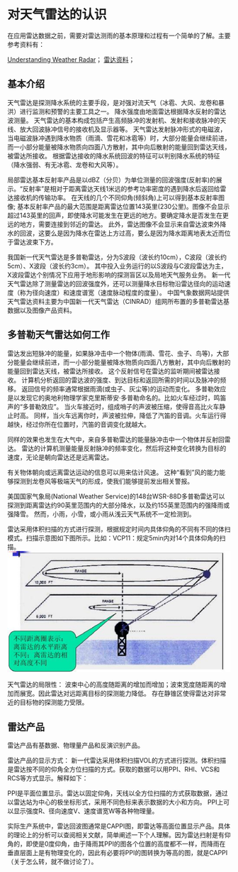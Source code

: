 # 对天气雷达的认识

在应用雷达数据之前，需要对雷达测雨的基本原理和过程有一个简单的了解。主要参考资料有：

[Understanding Weather Radar](https://www.wunderground.com/prepare/understanding-radar)；
[雷达资料](http://data.cma.cn/data/cdcindex/cid/227aa07a9079550a.html)；

## 基本介绍

天气雷达是探测降水系统的主要手段，是对强对流天气（冰雹、大风、龙卷和暴洪）进行监测和预警的主要工具之一。
降水强度由地面雷达根据降水反射的雷达波测量。
天气雷达的基本构成包括产生高频脉冲的发射机、发射和接收脉冲的天线、放大回波脉冲信号的接收机及显示器等。
天气雷达发射脉冲形式的电磁波，当电磁波脉冲遇到降水物质（雨滴、雪花和冰雹等）时，大部分能量会继续前进，而一小部分能量被降水物质向四面八方散射，其中向后散射的能量回到雷达天线，被雷达所接收。
根据雷达接收的降水系统回波的特征可以判别降水系统的特征（降水强弱、有无冰雹、龙卷和大风等）。

局部雷达基本反射率产品是以dBZ（分贝）为单位测量的回波强度(反射率)的展示。“反射率”是相对于距离雷达天线1米远的参考功率密度的遇到降水后返回给雷达接收机的传输功率。
在天线的几个不同仰角(倾斜角)上可以得到基本反射率图像;
基本反射率产品的最大范围是距离雷达位置143英里(230公里)。图像不会显示超过143英里的回声，即使降水可能发生在更远的地方。要确定降水是否发生在更远的地方，需要连接到邻近的雷达。
此外，雷达图像不会显示来自雷达波束外降水的回波，这要么是因为降水在雷达上方过高，要么是因为降水距离地表太近而位于雷达波束下方。

我国新一代天气雷达是多普勒雷达，分为S波段（波长约10cm），C波段（波长约5cm）、X波段（波长约3cm）。
其中投入业务运行的以S波段与C波段雷达为主，X波段雷达个别情况下应用于地形影响的探测盲区以及局地天气服务业务。
新一代天气雷达除了测量雷达的回波强度外，还可以测量降水目标物沿雷达径向的运动速度（称为径向速度）和速度谱宽（速度脉动程度的度量）。
中国气象数据网站提供天气雷达资料主要为中国新一代天气雷达（CINRAD）组网所布置的多普勒雷达基数据以及图像产品资料。

## 多普勒天气雷达如何工作

雷达发出短脉冲的能量，如果脉冲击中一个物体(雨滴、雪花、虫子、鸟等)，大部分能量会继续前进，而一小部分能量被降水物质向四面八方散射，其中向后散射的能量回到雷达天线，被雷达所接收。
这个反射信号在雷达的监听期间被雷达接收。
计算机分析返回的雷达波的强度、到达目标和返回所需的时间以及脉冲的频移。
返回信号的频率通常根据雨滴(或虫子、灰尘等)的运动而变化。
多普勒效应是以发现它的奥地利物理学家克里斯蒂安·多普勒命名的。比如火车经过时，鸣笛声的“多普勒效应”。
当火车接近时，组成哨子的声波被压缩，使得音高比火车静止时高。
同样，当火车远离你时，声波被拉伸，降低了汽笛的音调。火车运行得越快，经过你所在位置时，汽笛的音调变化就越大。

同样的效果也发生在大气中，来自多普勒雷达的能量脉冲击中一个物体并反射回雷达。
雷达的计算机测量能量反射脉冲的频率变化，然后将这种变化转换为目标的速度，无论是朝向雷达还是远离雷达。

有关物体朝向或远离雷达运动的信息可以用来估计风速。
这种“看到”风的能力能够探测到龙卷风等极端天气的形成，使我们能够提前发出相关警报。

美国国家气象局(National Weather Service)的148台WSR-88D多普勒雷达可以探测到距离雷达约90英里范围内的大部分降水，以及约155英里范围内的强降雨或强降雪。
然而，小雨，小雪，或小雨从浅云天气系统不一定检测到。

雷达采用体积扫描的方式进行探测，根据规定时间内具体仰角的不同有不同的体扫模式。扫描示意图如下图所示。比如：VCP11：规定5min内对14个具体仰角的扫描。
![雷达扫描示意图](images/雷达扫描示意图.jpg)

天气雷达的局限性：
波束中心的高度随距离的增加而增加；波束宽度随距离的增加而展宽。因此雷达对远距离目标的探测能力降低。
存在静锥区使得雷达对非常近的目标物的探测能力受限。

## 雷达产品

雷达产品有基数据、物理量产品和反演识别产品。

雷达产品的显示方式：
新一代雷达采用体积扫描VOL的方式进行探测。体积扫描是雷达按不同的仰角全方位扫描的方式。获取的数据可以用PPI、RHI、VCS和RCS等方式显示。解释如下：

PPI是平面位置显示。雷达以固定仰角，天线以全方位扫描的方式获取数据，通过以雷达站为中心的极坐标形式，采用不同色标来表示数据的大小和方向。
PPI上可以显示强度R、径向速度V、速度谱宽W等各种物理量。

实际生产系统中，雷达回波图通常是CAPPI图，即雷达等高面位置显示产品。具体的理论上的分析可以查阅相关文献，简单阐述一下个人理解。因为雷达扫射是有仰角的，即使是0度仰角，由于降雨其PPI的图各个位置的高度都不一样，而降雨在垂直层面上是有物理变化的，因此有必要将PPI的图转换为等高的图，就是CAPPI（关于怎么转，就不做讨论了）。
